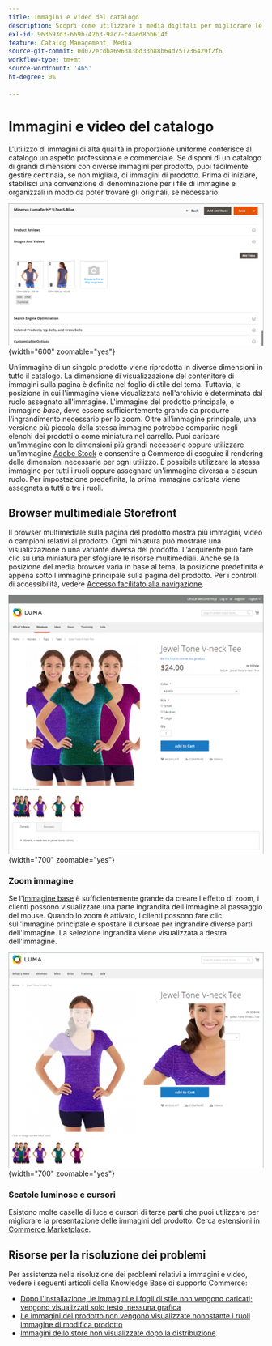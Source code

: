 ```yaml
---
title: Immagini e video del catalogo
description: Scopri come utilizzare i media digitali per migliorare le pagine dei prodotti di catalogo e fornire elementi visivi ai clienti.
exl-id: 963693d3-669b-42b3-9ac7-cdaed8bb614f
feature: Catalog Management, Media
source-git-commit: 0d072ecdba696383bd33b88b64d751736429f2f6
workflow-type: tm+mt
source-wordcount: '465'
ht-degree: 0%

---
```


# Immagini e video del catalogo

L&#39;utilizzo di immagini di alta qualità in proporzione uniforme conferisce al catalogo un aspetto professionale e commerciale. Se disponi di un catalogo di grandi dimensioni con diverse immagini per prodotto, puoi facilmente gestire centinaia, se non migliaia, di immagini di prodotto. Prima di iniziare, stabilisci una convenzione di denominazione per i file di immagine e organizzali in modo da poter trovare gli originali, se necessario.

![Immagini dei prodotti](./assets/product-images-videos-swatch.png){width="600" zoomable="yes"}

Un’immagine di un singolo prodotto viene riprodotta in diverse dimensioni in tutto il catalogo. La dimensione di visualizzazione del contenitore di immagini sulla pagina è definita nel foglio di stile del tema. Tuttavia, la posizione in cui l&#39;immagine viene visualizzata nell&#39;archivio è determinata dal ruolo assegnato all&#39;immagine. L&#39;immagine del prodotto principale, o immagine _base_, deve essere sufficientemente grande da produrre l&#39;ingrandimento necessario per lo zoom. Oltre all’immagine principale, una versione più piccola della stessa immagine potrebbe comparire negli elenchi dei prodotti o come miniatura nel carrello. Puoi caricare un&#39;immagine con le dimensioni più grandi necessarie oppure utilizzare un&#39;immagine [Adobe Stock](../content-design/adobe-stock.md) e consentire a Commerce di eseguire il rendering delle dimensioni necessarie per ogni utilizzo. È possibile utilizzare la stessa immagine per tutti i ruoli oppure assegnare un&#39;immagine diversa a ciascun ruolo. Per impostazione predefinita, la prima immagine caricata viene assegnata a tutti e tre i ruoli.

## Browser multimediale Storefront

Il browser multimediale sulla pagina del prodotto mostra più immagini, video o campioni relativi al prodotto. Ogni miniatura può mostrare una visualizzazione o una variante diversa del prodotto. L’acquirente può fare clic su una miniatura per sfogliare le risorse multimediali. Anche se la posizione del media browser varia in base al tema, la posizione predefinita è appena sotto l&#39;immagine principale sulla pagina del prodotto. Per i controlli di accessibilità, vedere [Accesso facilitato alla navigazione](../getting-started/navigation-accessibility.md).

![Browser multimediale Storefront](./assets/storefront-thumbnail-gallery.png){width="700" zoomable="yes"}

### Zoom immagine

Se l&#39;[immagine base](product-image.md) è sufficientemente grande da creare l&#39;effetto di zoom, i clienti possono visualizzare una parte ingrandita dell&#39;immagine al passaggio del mouse. Quando lo zoom è attivato, i clienti possono fare clic sull&#39;immagine principale e spostare il cursore per ingrandire diverse parti dell&#39;immagine. La selezione ingrandita viene visualizzata a destra dell&#39;immagine.

![Zoom immagine](./assets/storefront-image-zoom.png){width="700" zoomable="yes"}

### Scatole luminose e cursori

Esistono molte caselle di luce e cursori di terze parti che puoi utilizzare per migliorare la presentazione delle immagini del prodotto. Cerca estensioni in [Commerce Marketplace](../getting-started/commerce-marketplace.md).

## Risorse per la risoluzione dei problemi

Per assistenza nella risoluzione dei problemi relativi a immagini e video, vedere i seguenti articoli della Knowledge Base di supporto Commerce:

- [Dopo l&#39;installazione, le immagini e i fogli di stile non vengono caricati; vengono visualizzati solo testo, nessuna grafica](https://experienceleague.adobe.com/docs/commerce-knowledge-base/kb/troubleshooting/storefront/after-installing-images-and-stylesheets-do-not-load-only-text-displays-no-graphics.html?lang=it)
- [Le immagini del prodotto non vengono visualizzate nonostante i ruoli immagine di modifica prodotto](https://experienceleague.adobe.com/docs/commerce-knowledge-base/kb/troubleshooting/storefront/product-images-do-not-display-despite-product-edit-image-roles.html?lang=it)
- [Immagini dello store non visualizzate dopo la distribuzione](https://experienceleague.adobe.com/docs/commerce-knowledge-base/kb/troubleshooting/storefront/store-images-not-displayed-after-deployment.html?lang=it)
